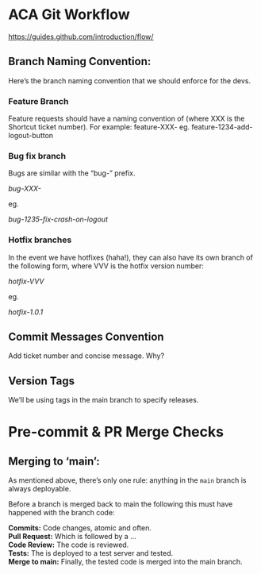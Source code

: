
# ACA Git Workflow 

<https://guides.github.com/introduction/flow/>

## Branch Naming Convention:

Here’s the branch naming convention that we should enforce for the devs.

### Feature Branch

Feature requests should have a naming convention of (where XXX is the Shortcut ticket number). For example:
feature-XXX-<feature-description> eg.
feature-1234-add-logout-button

### Bug fix branch

Bugs are similar with the “bug-” prefix.

_bug-XXX-<bug-description>_

eg.

_bug-1235-fix-crash-on-logout_

### Hotfix branches

In the event we have hotfixes (haha!), they can also have its own branch of the following form, where VVV is the hotfix version number:

_hotfix-VVV_

eg.

_hotfix-1.0.1_

## Commit Messages Convention

Add ticket number and concise message. Why?

## Version Tags

We’ll be using tags in the main branch to specify releases.

# Pre-commit & PR Merge Checks

## Merging to ‘main’:

As mentioned above, there’s only one rule: anything in the `main` branch is always deployable.

Before a branch is merged back to main the following this must have happened with the branch code:

**Commits:** Code changes, atomic and often.  
**Pull Request:** Which is followed by a …  
**Code Review:** The code is reviewed.  
**Tests:** The is deployed to a test server and tested.  
**Merge to main:** Finally, the tested code is merged into the main branch.  
